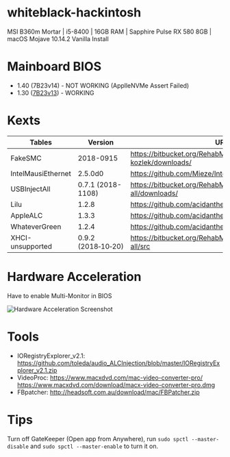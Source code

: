 # whiteblack-hackintosh
MSI B360m Mortar | i5-8400 | 16GB RAM | Sapphire Pulse RX 580 8GB | macOS Mojave 10.14.2 Vanilla Install

# Mainboard BIOS
- 1.40 (7B23v14) - NOT WORKING (ApplleNVMe Assert Failed)
- 1.30 ([7B23v13](https://www.msi.com/Motherboard/support/B360M-MORTAR#down-bios)) - WORKING

# Kexts
| Tables                   | Version            | URL                                           |
| ------------------------ |------------------- | --------------------------------------------- |
| FakeSMC                  | 2018-0915          | <https://bitbucket.org/RehabMan/os-x-fakesmc-kozlek/downloads/> |
| IntelMausiEthernet       | 2.5.0d0            | <https://github.com/Mieze/IntelMausiEthernet> |
| USBInjectAll             | 0.7.1 (2018-1108)  | <https://bitbucket.org/RehabMan/os-x-usb-inject-all/downloads/> |
| Lilu                     | 1.2.8              | <https://github.com/acidanthera/Lilu/releases> |
| AppleALC                 | 1.3.3              | <https://github.com/acidanthera/AppleALC/releases> |
| WhateverGreen            | 1.2.4              | <https://github.com/acidanthera/WhateverGreen/releases> |
| XHCI-unsupported         | 0.9.2 (2018‑10‑20) | <https://bitbucket.org/RehabMan/os-x-usb-inject-all/src> |

# Hardware Acceleration

Have to enable Multi-Monitor in BIOS

![Hardware Acceleration Screenshot](https://i.imgur.com/oUJzwrj.png?1)

# Tools
- IORegistryExplorer_v2.1: https://github.com/toleda/audio_ALCInjection/blob/master/IORegistryExplorer_v2.1.zip
- VideoProc: https://www.macxdvd.com/mac-video-converter-pro/
https://www.macxdvd.com/download/macx-video-converter-pro.dmg
- FBpatcher: http://headsoft.com.au/download/mac/FBPatcher.zip

# Tips

Turn off GateKeeper (Open app from Anywhere), run `sudo spctl --master-disable` and `sudo spctl --master-enable` to turn it on.
